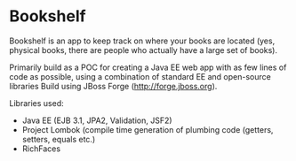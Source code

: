 Bookshelf
=========

Bookshelf is an app to keep track on where your books are located (yes,
 physical books, there are people who actually have a large set of books).
 
Primarily build as a POC for creating a Java EE web app with as few 
lines of code as possible, using a combination of standard EE and open-source libraries
Build using JBoss Forge (http://forge.jboss.org).

Libraries used:
 - Java EE (EJB 3.1, JPA2, Validation, JSF2)
 - Project Lombok (compile time generation of plumbing code (getters, setters, equals etc.)
 - RichFaces
 